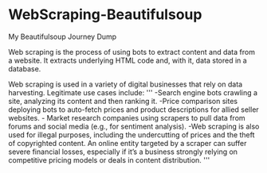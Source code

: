 # WebScraping-Beautifulsoup
My Beautifulsoup Journey Dump

Web scraping is the process of using bots to extract content and data from a website. It extracts underlying HTML code and, with it, data stored in a database.

Web scraping is used in a variety of digital businesses that rely on data harvesting. Legitimate use cases include:
'''
-Search engine bots crawling a site, analyzing its content and then ranking it.
-Price comparison sites deploying bots to auto-fetch prices and product descriptions for allied seller websites.                                                                   - Market research companies using scrapers to pull data from forums and social media (e.g., for sentiment analysis).
-Web scraping is also used for illegal purposes, including the undercutting of prices and the theft of copyrighted content. An online entity targeted by a scraper can suffer severe financial losses, especially if it’s a business strongly relying on competitive pricing models or deals in content distribution.
'''

